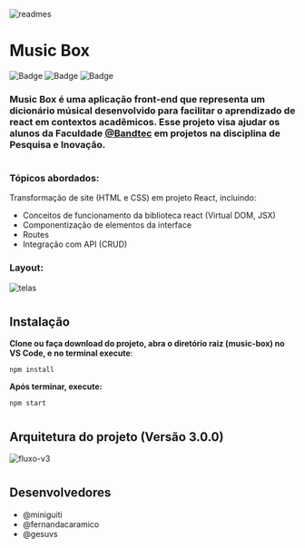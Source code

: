 ![readmes](https://user-images.githubusercontent.com/37668247/112648661-7e13e080-8e28-11eb-8019-a87f0bffa19c.png)
# Music Box 
![Badge](https://img.shields.io/badge/Code-react-0366d6?&logo=react) 
![Badge](https://img.shields.io/badge/Figma-layout-76608a?&logo=api)
![Badge](https://img.shields.io/badge/API-integration-4c9d1f?&logo=api)


### **Music Box** é uma aplicação front-end que representa um dicionário músical desenvolvido para facilitar o aprendizado de **react** em contextos acadêmicos. Esse projeto visa ajudar os alunos da Faculdade [@Bandtec](https://github.com/BandTec) em projetos na disciplina de Pesquisa e Inovação.
#
### **Tópicos abordados:**
Transformação de site (HTML e CSS) em projeto React, incluindo:
- Conceitos de funcionamento da biblioteca react (Virtual DOM, JSX) 
- Componentização de elementos da interface
- Routes
- Integração com API (CRUD)

### **Layout:**
![telas](https://user-images.githubusercontent.com/37668247/112648673-80763a80-8e28-11eb-88bd-296e6dbb94e7.png)
# 

## Instalação
**Clone ou faça download do projeto, abra o diretório raiz (music-box) no VS Code, e no terminal execute**:
```
npm install
```

**Após terminar, execute:**
```
npm start
```
#
## Arquitetura do projeto **(Versão 3.0.0)**

![fluxo-v3](https://user-images.githubusercontent.com/37668247/116615240-63de8e00-a911-11eb-9f68-cdc34b358f2a.png)

#

## Desenvolvedores
- @miniguiti
- @fernandacaramico
- @gesuvs
